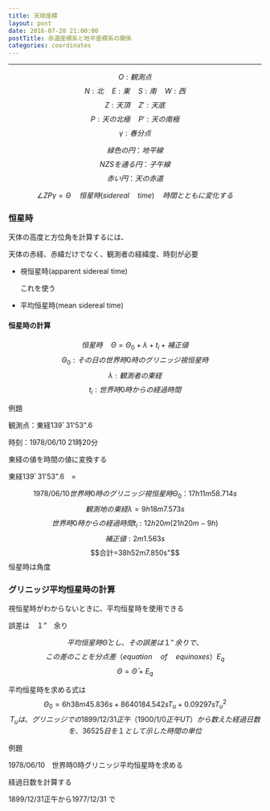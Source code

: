 ```yaml
---
title: 天球座標
layout: post
date: 2016-07-20 21:00:00
postTitle: 赤道座標系と地平座標系の関係
categories: coordinates
---
```


-------

<div id="canvas1"></div>

$$O:観測点$$
$$N:北 \quad E:東 \quad S:南 \quad W:西$$
$$Z:天頂 \quad Z':天底$$
$$P:天の北極 \quad P':天の南極$$
$$\gamma : 春分点$$

$$緑色の円：地平線$$
$$NZSを通る円：子午線$$
$$赤い円：天の赤道$$

$$\angle{ZP\gamma}=\Theta \quad 恒星時(sidereal \quad time)\quad 時間とともに変化する$$
 
### 恒星時

天体の高度と方位角を計算するには、

天体の赤経、赤緯だけでなく、観測者の経緯度、時刻が必要

+ 視恒星時(apparent sidereal time) 
  
  これを使う

+ 平均恒星時(mean sidereal time)

#### 恒星時の計算

$$恒星時 \quad \Theta = \Theta_{0} + \lambda + t_{i} + 補正値$$
$$\Theta_{0}:その日の世界時0時のグリニッジ視恒星時$$
$$\lambda:観測者の東経$$
$$t_{i}:世界時0時からの経過時間$$

例題

観測点：東経139ﾟ31'53".6

時刻：1978/06/10 21時20分

東経の値を時間の値に変換する

東経139ﾟ31'53".6　= <span id="AU01"></span>

$$1978/06/10　世界時0時のグリニッジ視恒星時\Theta_{0}：17h 11m 58.714s$$
$$観測地の東経\lambda = 9h 18m 7.573s$$
$$世界時0時からの経過時間t_{i}:12h20m(21h20m-9h)$$
$$補正値:2m1.563s$$
$$合計=38h52m7.850s"$$
恒星時は角度
<div id="sidereal"></div>

### グリニッジ平均恒星時の計算

視恒星時がわからないときに、平均恒星時を使用できる

誤差は　１”　余り

$$平均恒星時 \bar{\Theta} とし、その誤差は１”余りで、$$
$$この差のことを分点差（equation \quad of \quad equinoxes）E_{q}$$
$$\Theta = \bar\Theta + E_{q}$$

平均恒星時を求める式は
$$\Theta_{0} = 6h38m45.836s + 8640184.542sT_{u} + 0.09297sT_{u}^{2}$$
$$T_{u}は、グリニッジでの1899/12/31正午（1900/1/0正午UT）から数えた経過日数を、
36525日を１として示した時間の単位$$

例題

1978/06/10　世界時0時グリニッジ平均恒星時を求める

経過日数を計算する

1899/12/31正午から1977/12/31 で





<script src="//code.jquery.com/jquery-1.11.3.js"></script>
<script src="{{site.url}}/js/three.js"></script>
<script src="https://dl.dropboxusercontent.com/u/3587259/Code/Threejs/OrbitControls.js"></script>
<script type="text/javascript" src="http://cdn.mathjax.org/mathjax/latest/MathJax.js?config=TeX-AMS-MML_SVG"></script>
<script src="https://cdn.rawgit.com/google/code-prettify/master/loader/run_prettify.js?skin=sons-of-obsidian"></script>
<script type="text/javascript">
var $window = $(window)
  // make code pretty
  $('pre').addClass('prettyprint');
  $('pre').css({"background":"#111",
                 "font-size":"1.05em",
                    "border":"0px"}
                );
  $('code').css({"font-size":"1.05em","color":"#f00"});
  $('canvas').css({"background":"#fff"});

var height = 500,
    width  = 700;
var pi2 = Math.PI * 2;
var pi = Math.PI;
var aDegree = Math.PI / 180;
var decStep = Math.PI / 18;

// 
var proc1 = function(){

  // variables
  var sphereRadius = 200,
      earthRadius = 3;

  // シーン追加
  var scene = new THREE.Scene();
  
  // カメラを追加
  var camera = new THREE.OrthographicCamera(  width / - 2, width / 2, height / 2, height / - 2, 1, 10000 );
  camera.position.y = -1000;

  // ライト追加
  var ambLight = new THREE.AmbientLight(0xffff00, 1.0);
  scene.add(ambLight);

  // renderer 追加
  var renderer = new THREE.WebGLRenderer();
  renderer.setSize( width, height );
  document.getElementById("canvas1").appendChild( renderer.domElement );

  // control追加
  controls = new THREE.OrbitControls(camera, renderer.domElement);
  
  // オブジェクト追加
  var group = new THREE.Group();
  
  // Celestial Sphere
  var geometry = new THREE.SphereGeometry( sphereRadius, 32, 32 );
  var material = new THREE.MeshLambertMaterial( {
    color: 0xffff00,
    transparent: true,
    opacity: 0.3
  } );
  var sphere = new THREE.Mesh( geometry, material );
  group.add( sphere );

  // Earth
  geometry = new THREE.SphereGeometry( earthRadius, 32, 32 );
  material = new THREE.MeshLambertMaterial( {
    color: 0x00ff00,
    transparent: false,
    opacity: 0.8
  } );
  var earth = new THREE.Mesh( geometry, material );
  group.add( earth );

  // 東西南北
  var pointMaterial = new THREE.MeshLambertMaterial( {
    color: 0xffffff
  } );
  var news = [];
  for (var i = 0; i < 4; i++) {

    news[i] = new THREE.SphereGeometry( 4, 32, 32 );

    var theta = i*pi/2;
    var r = (sphereRadius) * Math.cos( theta );
    var z = (sphereRadius) * Math.sin( theta );
    var x = (sphereRadius) * Math.cos( theta )
 
    var pointMesh = new THREE.Mesh( news[i], pointMaterial );
    pointMesh.position.set(x, 0, z) ; 
    group.add(pointMesh);

  };

  // Zenith , nadir
  var zenith = [];
  for (var i = 0; i < 2; i++) {

    zenith[i] = new THREE.SphereGeometry( 4, 32, 32 );

    var theta = pi/2 - i*pi;
    var r = (sphereRadius) * Math.cos( theta );
    var y = (sphereRadius) * Math.sin( theta );
    var x = (sphereRadius) * Math.cos( theta )
 
    var pointMesh = new THREE.Mesh( zenith[i], pointMaterial );
    pointMesh.position.set(0, y, 0) ; 
    group.add(pointMesh);

  };
  // North pole, souith pole
  var poles = [];
  for (var i = 0; i < 2; i++) {

    poles[i] = new THREE.SphereGeometry( 4, 32, 32 );

    var theta = aDegree*145 - i*pi;
    var y = (sphereRadius) * Math.sin( theta );
    var x = (sphereRadius) * Math.cos( theta )

    var pointMesh = new THREE.Mesh( poles[i], pointMaterial );
    pointMesh.position.set(x, y, 0) ; 
    group.add(pointMesh);

  };

  // 春分点

  var gamma = new THREE.SphereGeometry( 4, 32, 32 );

  var pointMesh = new THREE.Mesh( gamma, pointMaterial );
  pointMesh.position.set(114, 116, 116) ; 
  group.add(pointMesh);


  // 
  material = new THREE.MeshLambertMaterial( {
    color: 0xffff00
  } );
 
 var horison = new THREE.Geometry();
    
  var theta = 0;
  var r = sphereRadius;
  var y = sphereRadius * Math.sin(theta); 

  for (var j=aDegree*52; j<aDegree*150; j+=aDegree){
      var x = r*Math.cos(j);
      var y = r*Math.sin(j);
      horison.vertices.push(
        new THREE.Vector3( x, y, 0 )
      );
  };
  var horisonLine = new THREE.Line( horison, material );
  horisonLine.rotation.x = aDegree*30;
  horisonLine.rotation.y = -aDegree*20;

  group.add( horisonLine );




  // 地平線
  material = new THREE.MeshLambertMaterial( {
    color: 0x00ff00
  } );

  var horison = new THREE.Geometry();
    
  var theta = 0;
  var r = sphereRadius * Math.cos(theta);
  var y = sphereRadius * Math.sin(theta); 

  for (var j=0; j<=pi2; j+=aDegree){
      var x = r*Math.cos(j);
      var z = r*Math.sin(j);

      horison.vertices.push(
        new THREE.Vector3( x, y, z )
      );
  };
  var horisonLine = new THREE.Line( horison, material );
  group.add( horisonLine );

  // 天の赤道
  var equator = new THREE.Geometry();
    
  var theta = 0;
  var r = sphereRadius * Math.cos(theta);
  var y = sphereRadius * Math.sin(theta); 

  for (var j=0; j<=pi2; j+=aDegree){
      var x = r*Math.cos(j);
      var z = r*Math.sin(j);

      equator.vertices.push(
        new THREE.Vector3( x, y, z )
      );
  };

  for (var i = 0; i < 1; i++) {
    var color = 0xff0000;
    material = new THREE.MeshLambertMaterial( {
      color: color
    } );
    var equatorLine = new THREE.Line( equator, material );
    equatorLine.rotation.z = aDegree*45;
    group.add( equatorLine );
  };

  // 子午線
  meridian = new THREE.Geometry();
    
  var theta = 0;
  var r = sphereRadius;
  var y = sphereRadius * Math.sin(theta); 

  for (var j=0; j<pi2; j+=aDegree){
      var x = r*Math.cos(j);
      var y = r*Math.sin(j);
      meridian.vertices.push(
        new THREE.Vector3( x, y, 0 )
      );
  };

  var color = 0xffffff;
  material = new THREE.MeshLambertMaterial( {
      color: color
  } );
  var line = new THREE.Line( meridian, material );
  //line.rotation.y = i * pi2 / 4;
  group.add( line );

  // 東西南北線
  var lines = [];
  material = new THREE.MeshLambertMaterial( {
      color: 0xffffff
  } );

  for (var i = 0; i < 2; i++) {
    
    var theta = i*pi2/4;

    lines[i] = new THREE.Geometry();
    for (var j = 0; j < 2; j++) {
      var z = (sphereRadius) * Math.sin(theta);
      var x = (sphereRadius) * Math.cos(theta);
      lines[i].vertices.push(new THREE.Vector3( x, 0, z ));
      theta += pi2/2; 
    };

    for (var k = 0; k < 2; k++) {
      var line = new THREE.Line( lines[k], material );
      group.add( line );
    };

  };

  // 天頂　-　天底 line
  lines = [];
  lines[0] = new THREE.Geometry();
  for (var i = 0; i < 2; i++) {
    
    var theta = pi/2 - i*pi;
    var y = (sphereRadius) * Math.sin( theta );

    lines[0].vertices.push(new THREE.Vector3( 0, y, 0 ));
    var line = new THREE.Line( lines[0], material );
    group.add( line );

  };

  // 天の北極　-　天の南極 line
  lines = [];
  lines[0] = new THREE.Geometry();
  for (var i = 0; i < 2; i++) {
    
    var theta = aDegree*145 - i*pi;
    var y = (sphereRadius) * Math.sin( theta );
    var x = (sphereRadius) * Math.cos( theta )

    lines[0].vertices.push(new THREE.Vector3( x, y, 0 ));
    var line = new THREE.Line( lines[0], material );
    group.add( line );

  };


  // 文字
  var loader = new THREE.FontLoader();
  var font;
  loader.load( '{{site.url}}/fonts/helvetiker_regular.typeface.json',   
    function ( response ) {
      font = response;
      
      material = new THREE.MeshPhongMaterial( { color: 0xffffff } );
      // direction
      for (var i = 0; i < 4; i++) {
        
        var text = (i==0)?"N":(i==1)?"W":(i==2)?"S":"E";
        var textGeo = new THREE.TextGeometry( text, {
          font: font,
          size: 15,
          height: 5
        });    
        var textMesh1 = new THREE.Mesh( textGeo, material );
        var theta = i*pi/2;
        var r = (sphereRadius+15) * Math.cos(theta);
        var z = (sphereRadius+15) * Math.sin(theta);
        var x = (sphereRadius+15) * Math.cos(theta)

        textMesh1.position.x = -x; 
        textMesh1.position.y = 0;
        textMesh1.position.z = z;
 
        textMesh1.rotation.y = (i-1) * pi2 / 4 ;
        group.add(textMesh1);
      };

      // Zenith
      for (var i = 0; i < 2; i++) {
        var text = (i==0)?"Z":"Z'";
        var textGeo = new THREE.TextGeometry( text, {
          font: font,
          size: 15,
          height: 5
        });    
        var textMesh2 = new THREE.Mesh( textGeo, material );
        var theta = pi2/4 - i*pi2/2;
        var r = (sphereRadius+15) * Math.cos(theta);
        var y = (sphereRadius+15) * Math.sin(theta);
        var x = (sphereRadius+15) * Math.cos(theta)

        textMesh2.position.x = -x; 
        textMesh2.position.y = y;
        textMesh2.position.z = 0;
 
        //textMesh2.rotation.y = (i-1) * pi2 / 4 ;
        group.add(textMesh2);
      }
     
     //原点
     var text = "O";
     var textGeo = new THREE.TextGeometry( text, {
          font: font,
          size: 15,
          height: 5
      }); 
      var textMesh4 = new THREE.Mesh( textGeo, material );   

      textMesh4.position.set(0,0,0); 
 
      textMesh4.rotation.y =  pi2/3 - pi2/4;
      group.add(textMesh4);

     // poles
      for (var i = 0; i < 2; i++) {
        var text = (i==0)?"P":"P'";
        var textGeo = new THREE.TextGeometry( text, {
          font: font,
          size: 15,
          height: 5
        });    
        var textMesh5 = new THREE.Mesh( textGeo, material );
        var theta = aDegree*145 - i*pi;
        var r = (sphereRadius+15) * Math.cos(theta);
        var y = (sphereRadius+15) * Math.sin(theta);
        var x = (sphereRadius+15) * Math.cos(theta)

        textMesh5.position.x = x; 
        textMesh5.position.y = y;
        textMesh5.position.z = 0;
 
        //textMesh5.rotation.y = (i-1) * pi2 / 4 ;
        group.add(textMesh5);
      }
    
     //春分点
     var text = "r";
     var textGeo = new THREE.TextGeometry( text, {
          font: font,
          size: 15,
          height: 5
      }); 
      var textMesh5 = new THREE.Mesh( textGeo, material );   

      textMesh5.position.set(120,135,120); 
 
      textMesh5.rotation.y =  aDegree*35;
      group.add(textMesh5);
        
  });

  group.rotation.x = aDegree*110;
  group.rotation.y = -aDegree*45;
  
  scene.add( group );
  
  function render() {
    requestAnimationFrame( render );

    renderer.render( scene, camera );

    controls.update();
  }
  render();
} 

proc1();

// 恒星時の計算

var auH = 139,
    auM = 31,
    auS = 53.6;

var totalS = auH * 240 + 31 * 4 + auS * 0.0666667;
var AUH = Math.floor(totalS / 3600);
var AUM = Math.floor((totalS % 3600) / 60);
var AUS = (totalS % 3600) % 60;

$("#AU01").html(AUH + "h " + AUM + "m " + AUS + "s");    

//世界時0時視恒星時
var theta0 = 17*3600 + 11 * 60 + 58.714;
var lambda = totalS;
var t = 12 * 3600 + 20 * 60;
var fix = t * 0.00273791;

var siderealTime = theta0 + lambda + t + fix;
console.log(siderealTime);

if (siderealTime >= 86400){
  siderealTime -= 86400;
}
var h = Math.floor(siderealTime / 3600);
var m = Math.floor((siderealTime % 3600) / 60);
var s = (siderealTime % 3600) % 60;

h *= 15; 
m *= 15;
s *= 15;

if (Math.floor(s / 60) > 0 ){
  m += Math.floor(s / 60);
  s -= Math.floor(s / 60)*60;  
}
if (Math.floor(m / 60) > 0 ){
  h += Math.floor(m / 60);
  m -= Math.floor(m / 60)*60;  
}

$("#sidereal").html(h + "ﾟ " + m + "' " + s + "”");    

</script>
